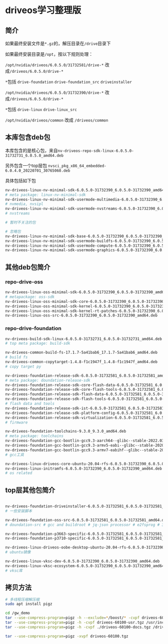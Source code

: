 # driveos学习整理版

## 简介

如果最终安装文件是`*.gz`的，解压目录在`/drive`目录下

如果最终安装目录是`/opt`，按以下规则处理：

`/opt/nvidia/driveos/6.0.5.0/31732581/drive-*` 改成`/driveos/6.0.5.0/drive-*`

`*`包括 `drive-foundation` `drive-foundation_src` `driveinstaller`

`/opt/nvidia/driveos/6.0.5.0/31732390/drive-*` 改成`/driveos/6.0.5.0/drive-*`

`*`包括 `drive-linux` `drive-linux_src`

`/opt/nvidia/driveos/common` 改成 `/driveos/common`


## 本库包含deb包

本库包含的是核心包，来自`nv-driveos-repo-sdk-linux-6.0.5.0-31732731_6.0.5.0_amd64.deb`

另外包含一个top层包 `nvsci_pkg_x86_64_embedded-6.0.4.0_20220701_30765060.deb`

具体包括如下包

```sh
nv-driveos-linux-nv-minimal-sdk-6.0.5.0-31732390_6.0.5.0-31732390_amd64.deb
# meta package: linux-nv-minimal-sdk
nv-driveos-linux-nv-minimal-sdk-usermode-multimedia-6.0.5.0-31732390_6.0.5.0-31732390_amd64.deb
# nvmedia, nvsipl
nv-driveos-linux-nv-minimal-sdk-usermode-nvstreams-6.0.5.0-31732390_6.0.5.0-31732390_amd64.deb
# nvstreams

# 暂时不关注的包

# 忽略包
nv-driveos-linux-nv-minimal-sdk-base-6.0.5.0-31732390_6.0.5.0-31732390_amd64.deb
nv-driveos-linux-nv-minimal-sdk-usermode-buildfs-6.0.5.0-31732390_6.0.5.0-31732390_amd64.deb
nv-driveos-linux-nv-minimal-sdk-usermode-compute-6.0.5.0-31732390_6.0.5.0-31732390_amd64.deb
nv-driveos-linux-nv-minimal-sdk-usermode-graphics-6.0.5.0-31732390_6.0.5.0-31732390_amd64.deb
```

## 其他deb包简介

### repo-drive-oss

```sh
nv-driveos-linux-oss-minimal-sdk-6.0.5.0-31732390_6.0.5.0-31732390_amd64.deb
# metapackage: oss-sdk
nv-driveos-linux-oss-minimal-sdk-core-6.0.5.0-31732390_6.0.5.0-31732390_amd64.deb
nv-driveos-linux-oss-minimal-sdk-kernel-6.0.5.0-31732390_6.0.5.0-31732390_amd64.deb
nv-driveos-linux-oss-minimal-sdk-kernel-rt-patches-6.0.5.0-31732390_6.0.5.0-31732390_amd64.deb
nv-driveos-linux-oss-src-6.0.5.0-31732390_6.0.5.0-31732390_amd64.deb
```

### repo-drive-foundation

```sh
nv-driveos-build-sdk-linux-6.0.5.0-31732731_6.0.5.0-31732731_amd64.deb
# top meta package: build-sdk

nv-driveos-common-build-fs-17.1.7-5a41bab6_17.1.7-5a41bab6_amd64.deb
# build fs
nv-driveos-common-copytarget-1.4.8-f1c1947f_1.4.8-f1c1947f_amd64.deb
# copy target py

nv-driveos-foundation-release-sdk-6.0.5.0-31732581_6.0.5.0-31732581_amd64.deb
# meta package: doundation-release-sdk
nv-driveos-foundation-release-sdk-core-flash-data-6.0.5.0-31732581_6.0.5.0-31732581_amd64.deb
nv-driveos-foundation-release-sdk-core-flash-tools-6.0.5.0-31732581_6.0.5.0-31732581_amd64.deb
nv-driveos-foundation-release-sdk-flash-data-6.0.5.0-31732581_6.0.5.0-31732581_amd64.deb
nv-driveos-foundation-release-sdk-flash-tools-6.0.5.0-31732581_6.0.5.0-31732581_amd64.deb
# flash data and tools
nv-driveos-foundation-release-sdk-ist-6.0.5.0-31732581_6.0.5.0-31732581_amd64.deb
nv-driveos-foundation-release-sdk-platform-config-6.0.5.0-31732581_6.0.5.0-31732581_amd64.deb
nv-driveos-foundation-release-sdk-virtualization-6.0.5.0-31732581_6.0.5.0-31732581_amd64.deb
# firmware

nv-driveos-foundation-toolchains-9.3.0_9.3.0_amd64.deb
# meta package: toolchains
nv-driveos-foundation-gcc-bootlin-gcc9.3-aarch64--glibc--stable-2022.03-1_9.3.0_amd64.deb
nv-driveos-foundation-gcc-bootlin-gcc9.3-armv5-eabi--glibc--stable-2020.08-1_9.3.0_amd64.deb
nv-driveos-foundation-gcc-bootlin-gcc9.3-armv7-eabihf--glibc--stable-2020.08-1_9.3.0_amd64.deb
# gcc工具

nv-driveos-linux-driveos-core-ubuntu-20.04-rfs-6.0.5.0-31732390_6.0.5.0-31732390_amd64.deb
nv-driveos-linux-initramfs-6.0.5.0-31732390_6.0.5.0-31732390_amd64.deb
# os related
```

## top层其他包简介

```sh

nv-driveos-foundation-driveinstaller-6.0.5.0-31732581_6.0.5.0-31732581_amd64.deb
# 一些安装脚本

nv-driveos-foundation-oss-src-6.0.5.0-31732581_6.0.5.0-31732581_amd64.deb
# doundation-src # gcc and buildroot # jq-json processor # e2fsprog # 3rd-dtc

nv-driveos-foundation-p3663-specific-6.0.5.0-31732581_6.0.5.0-31732581_amd64.deb
nv-driveos-foundation-p3710-specific-6.0.5.0-31732581_6.0.5.0-31732581_amd64.deb

nv-driveos-linux-driveos-oobe-desktop-ubuntu-20.04-rfs-6.0.5.0-31732390_6.0.5.0-31732390_amd64.deb
# ubuntu镜像

nv-driveos-linux-vksc-dev-6.0.5.0-31732390_6.0.5.0-31732390_amd64.deb
nv-driveos-linux-vksc-ecosystem-6.0.5.0-31732390_6.0.5.0-31732390_amd64.deb
# vksc库

```

## 拷贝方法

```sh
# 多线程压缩解压缩
sudo apt install pigz

cd /gw_demo
tar --use-compress-program=pigz -h --exclude=*/boost/* -cvpf driveos-60100-drive-linux.tgz /drive/drive-linux/include/ /drive/drive-linux/samples/
tar --use-compress-program=pigz -h -cvpf driveos-60100-usr.tgz /usr/include/nvsci*
tar --use-compress-program=pigz -h -cvpf ./driveos-60100-docs.tgz /drive/docs/*

tar --use-compress-program=pigz -xvpf driveos-60100.tgz
```
